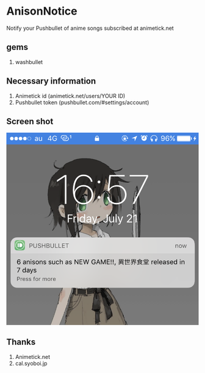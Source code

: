 # AnisonNotice
Notify your Pushbullet of anime songs subscribed at animetick.net

## gems
1. washbullet

## Necessary information
1. Animetick id (animetick.net/users/YOUR ID)
1. Pushbullet token (pushbullet.com/#settings/account)

## Screen shot
![Screenshot](https://raw.githubusercontent.com/Coro365/Anison-notice/master/screenshot-1.png)

## Thanks
1. Animetick.net
1. cal.syoboi.jp